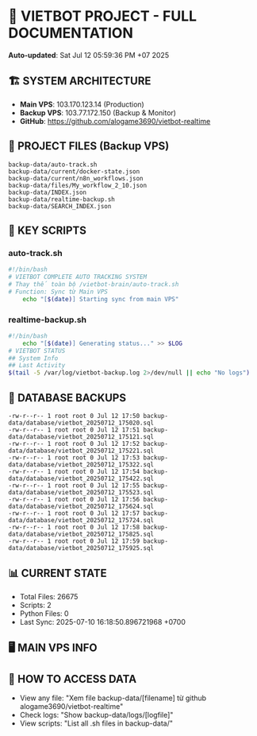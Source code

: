 # 🤖 VIETBOT PROJECT - FULL DOCUMENTATION
**Auto-updated**: Sat Jul 12 05:59:36 PM +07 2025

## 🏗️ SYSTEM ARCHITECTURE
- **Main VPS**: 103.170.123.14 (Production)
- **Backup VPS**: 103.77.172.150 (Backup & Monitor)
- **GitHub**: https://github.com/alogame3690/vietbot-realtime

## 📁 PROJECT FILES (Backup VPS)
```
backup-data/auto-track.sh
backup-data/current/docker-state.json
backup-data/current/n8n_workflows.json
backup-data/files/My_workflow_2_10.json
backup-data/INDEX.json
backup-data/realtime-backup.sh
backup-data/SEARCH_INDEX.json
```

## 🔧 KEY SCRIPTS
### auto-track.sh
```bash
#!/bin/bash
# VIETBOT COMPLETE AUTO TRACKING SYSTEM
# Thay thế toàn bộ /vietbot-brain/auto-track.sh
# Function: Sync từ Main VPS
    echo "[$(date)] Starting sync from main VPS"
```
### realtime-backup.sh
```bash
#!/bin/bash
    echo "[$(date)] Generating status..." >> $LOG
# VIETBOT STATUS
## System Info
## Last Activity
$(tail -5 /var/log/vietbot-backup.log 2>/dev/null || echo "No logs")
```

## 💾 DATABASE BACKUPS
```
-rw-r--r-- 1 root root 0 Jul 12 17:50 backup-data/database/vietbot_20250712_175020.sql
-rw-r--r-- 1 root root 0 Jul 12 17:51 backup-data/database/vietbot_20250712_175121.sql
-rw-r--r-- 1 root root 0 Jul 12 17:52 backup-data/database/vietbot_20250712_175221.sql
-rw-r--r-- 1 root root 0 Jul 12 17:53 backup-data/database/vietbot_20250712_175322.sql
-rw-r--r-- 1 root root 0 Jul 12 17:54 backup-data/database/vietbot_20250712_175422.sql
-rw-r--r-- 1 root root 0 Jul 12 17:55 backup-data/database/vietbot_20250712_175523.sql
-rw-r--r-- 1 root root 0 Jul 12 17:56 backup-data/database/vietbot_20250712_175624.sql
-rw-r--r-- 1 root root 0 Jul 12 17:57 backup-data/database/vietbot_20250712_175724.sql
-rw-r--r-- 1 root root 0 Jul 12 17:58 backup-data/database/vietbot_20250712_175825.sql
-rw-r--r-- 1 root root 0 Jul 12 17:59 backup-data/database/vietbot_20250712_175925.sql
```

## 📊 CURRENT STATE
- Total Files: 26675
- Scripts: 2
- Python Files: 0
- Last Sync: 2025-07-10 16:18:50.896721968 +0700

## 🖥️ MAIN VPS INFO


## 🚨 HOW TO ACCESS DATA
- View any file: "Xem file backup-data/[filename] từ github alogame3690/vietbot-realtime"
- Check logs: "Show backup-data/logs/[logfile]"
- View scripts: "List all .sh files in backup-data/"
